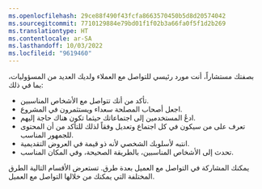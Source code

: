 ```yaml
---
ms.openlocfilehash: 29ce88f490f43fcfa8663570450b5d8d20574042
ms.sourcegitcommit: 7710129884e79bd01f1f02b3a66fa0f5f1d2b269
ms.translationtype: HT
ms.contentlocale: ar-SA
ms.lasthandoff: 10/03/2022
ms.locfileid: "9619460"
---
```

بصفتك مستشاراً، أنت مورد رئيسي للتواصل مع العملاء ولديك العديد من المسؤوليات، بما في ذلك: 

- تأكد من أنك تتواصل مع الأشخاص المناسبين. 
- اجعل أصحاب المصلحة سعداء ويستثمرون في المشروع. 
- ادعُ المستخدمين إلى اجتماعاتك حيثما تكون هناك حاجة إليهم. 
- تعرف على من سيكون في كل اجتماع وتعديل وفقاً لذلك للتأكد من أن المحتوى للجمهور المناسب. 
- انتبه لأسلوبك الشخصي لأنه ذو قيمة في العروض التقديمية. 
- تحدث إلى الأشخاص المناسبين، بالطريقة الصحيحة، وفي المكان المناسب.

يمكنك المشاركة في التواصل مع العميل بعدة طرق. تستعرض الأقسام التالية الطرق المختلفة التي يمكنك من خلالها التواصل مع العميل.

